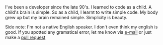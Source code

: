 <p>I've been a developer since the late 90's. I learned to code as a child. A child's brain is simple. So as a child, I learnt to write simple code. My body grew up but my brain remained simple. Simplicity is beauty.</p>

<p>Side note: I'm not a native English speaker. I don't even think my english is good. If you spotted any gramatical error, let me know via <a href="mailto:synek317@gmail.com">e-mail</a> or just make a <a href="https://github.com/synek317/synek317.github.com/compare">pull request</a></p>